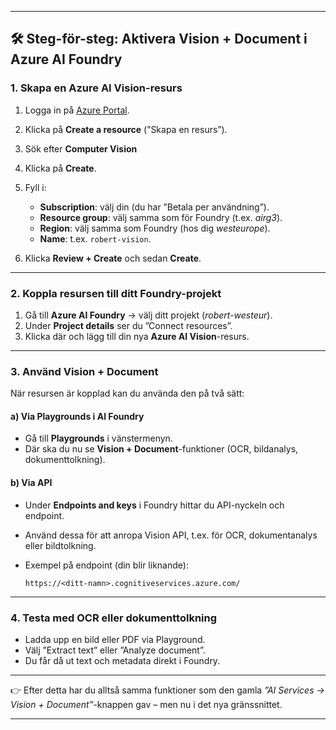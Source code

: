 
---

## 🛠 Steg-för-steg: Aktivera Vision + Document i Azure AI Foundry

### 1. Skapa en **Azure AI Vision-resurs**

1. Logga in på [Azure Portal](https://portal.azure.com).
2. Klicka på **Create a resource** (”Skapa en resurs”).
3. Sök efter **Computer Vision**
4. Klicka på **Create**.
5. Fyll i:

   * **Subscription**: välj din (du har ”Betala per användning”).
   * **Resource group**: välj samma som för Foundry (t.ex. *airg3*).
   * **Region**: välj samma som Foundry (hos dig *westeurope*).
   * **Name**: t.ex. `robert-vision`.
6. Klicka **Review + Create** och sedan **Create**.

---

### 2. Koppla resursen till ditt Foundry-projekt

1. Gå till **Azure AI Foundry** → välj ditt projekt (*robert-westeur*).
2. Under **Project details** ser du ”Connect resources”.
3. Klicka där och lägg till din nya **Azure AI Vision**-resurs.

---

### 3. Använd Vision + Document

När resursen är kopplad kan du använda den på två sätt:

#### a) Via **Playgrounds** i AI Foundry

* Gå till **Playgrounds** i vänstermenyn.
* Där ska du nu se **Vision + Document**-funktioner (OCR, bildanalys, dokumenttolkning).

#### b) Via API

* Under **Endpoints and keys** i Foundry hittar du API-nyckeln och endpoint.
* Använd dessa för att anropa Vision API, t.ex. för OCR, dokumentanalys eller bildtolkning.
* Exempel på endpoint (din blir liknande):

  ```
  https://<ditt-namn>.cognitiveservices.azure.com/
  ```

---

### 4. Testa med OCR eller dokumenttolkning

* Ladda upp en bild eller PDF via Playground.
* Välj ”Extract text” eller ”Analyze document”.
* Du får då ut text och metadata direkt i Foundry.

---

👉 Efter detta har du alltså samma funktioner som den gamla *”AI Services → Vision + Document”*-knappen gav – men nu i det nya gränssnittet.

---


